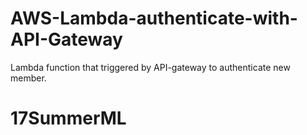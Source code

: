 # AWS-Lambda-authenticate-with-API-Gateway
Lambda function that triggered by API-gateway to authenticate new member.

17SummerML
===

